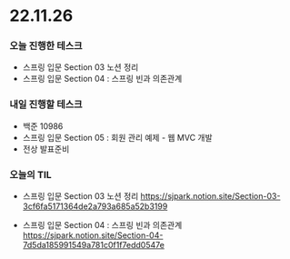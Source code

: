 # 22.11.26

### 오늘 진행한 테스크

- 스프링 입문 Section 03 노션 정리
- 스프링 입문 Section 04 : 스프링 빈과 의존관계

### 내일 진행할 테스크

- 백준 10986
- 스프링 입문 Section 05 : 회원 관리 예제 - 웹 MVC 개발
- 전상 발표준비

### 오늘의 TIL

- 스프링 입문 Section 03 노션 정리
  https://sjpark.notion.site/Section-03-3cf6fa5171364de2a793a685a52b3199

- 스프링 입문 Section 04 : 스프링 빈과 의존관계
  https://sjpark.notion.site/Section-04-7d5da185991549a781c0f1f7edd0547e
